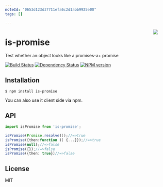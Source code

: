 ```yaml
---
noteId: "0653d123d37711efa6c2d1abb9925e08"
tags: []

---
```


<a href="https://promisesaplus.com/"><img src="https://promisesaplus.com/assets/logo-small.png" align="right" /></a>

# is-promise

  Test whether an object looks like a promises-a+ promise

 [![Build Status](https://img.shields.io/travis/then/is-promise/master.svg)](https://travis-ci.org/then/is-promise)
 [![Dependency Status](https://img.shields.io/david/then/is-promise.svg)](https://david-dm.org/then/is-promise)
 [![NPM version](https://img.shields.io/npm/v/is-promise.svg)](https://www.npmjs.org/package/is-promise)



## Installation

    $ npm install is-promise

You can also use it client side via npm.

## API

```typescript
import isPromise from 'is-promise';

isPromise(Promise.resolve());//=>true
isPromise({then:function () {...}});//=>true
isPromise(null);//=>false
isPromise({});//=>false
isPromise({then: true})//=>false
```

## License

  MIT
